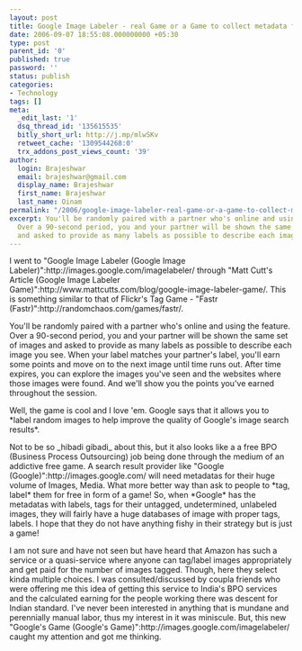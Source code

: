 ```yaml
---
layout: post
title: Google Image Labeler - real Game or a Game to collect metadata for their images?
date: 2006-09-07 18:55:08.000000000 +05:30
type: post
parent_id: '0'
published: true
password: ''
status: publish
categories:
- Technology
tags: []
meta:
  _edit_last: '1'
  dsq_thread_id: '135615535'
  bitly_short_url: http://j.mp/mlwSKv
  retweet_cache: '1309544268:0'
  trx_addons_post_views_count: '39'
author:
  login: Brajeshwar
  email: brajeshwar@gmail.com
  display_name: Brajeshwar
  first_name: Brajeshwar
  last_name: Oinam
permalink: "/2006/google-image-labeler-real-game-or-a-game-to-collect-metadata-for-their-images/"
excerpt: You'll be randomly paired with a partner who's online and using the feature.
  Over a 90-second period, you and your partner will be shown the same set of images
  and asked to provide as many labels as possible to describe each image you see.
---
```

<p>I went to "Google Image Labeler (Google Image Labeler)":http://images.google.com/imagelabeler/ through "Matt Cutt's Article (Google Image Labeler Game)":http://www.mattcutts.com/blog/google-image-labeler-game/. This is something similar to that of Flickr's Tag Game - "Fastr (Fastr)":http://randomchaos.com/games/fastr/.</p>
<p>You'll be randomly paired with a partner who's online and using the feature. Over a 90-second period, you and your partner will be shown the same set of images and asked to provide as many labels as possible to describe each image you see. When your label matches your partner's label, you'll earn some points and move on to the next image until time runs out. After time expires, you can explore the images you've seen and the websites where those images were found. And we'll show you the points you've earned throughout the session.</p>

<p>Well, the game is cool and I love 'em. Google says that it allows you to *label random images to help improve the quality of Google's image search results*.</p>
<p>Not to be so _hibadi gibadi_ about this, but it also looks like a a free BPO (Business Process Outsourcing) job being done through the medium of an addictive free game. A search result provider like "Google (Google)":http://images.google.com/ will need metadatas for their huge volume of Images, Media. What more better way than ask to people to *tag, label* them for free in form of a game! So, when *Google* has the metadatas with labels, tags for their untagged, undetermined, unlabeled images, they will fairly have a huge databases of image with proper tags, labels. I hope that they do not have anything fishy in their strategy but is just a game!</p>
<p>I am not sure and have not seen but have heard that Amazon has such a service or a quasi-service where anyone can tag/label images appropriately and get paid for the number of images tagged. Though, here they select kinda multiple choices. I was consulted/discussed by coupla friends who were offering me this idea of getting this service to India's BPO services and the calculated earning for the people working there was descent for Indian standard. I've never been interested in anything that is mundane and perennially manual labor, thus my interest in it was miniscule. But, this new "Google's Game (Google's Game)":http://images.google.com/imagelabeler/ caught my attention and got me thinking.</p>
